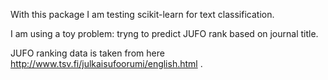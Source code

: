 With this package I am testing scikit-learn for text classification.

I am using a toy problem: tryng to predict JUFO rank based on journal title. 

JUFO ranking data is taken from here http://www.tsv.fi/julkaisufoorumi/english.html .
